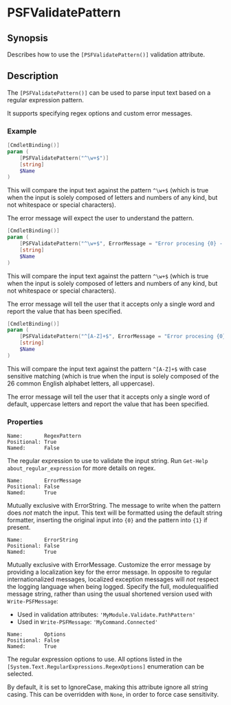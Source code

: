 ﻿---
sidebar_position: 1
---

# PSFValidatePattern

## Synopsis

Describes how to use the `[PSFValidatePattern()]` validation attribute.

## Description

The `[PSFValidatePattern()]` can be used to parse input text based on a regular expression pattern.

It supports specifying regex options and custom error messages.

### Example

```powershell
[CmdletBinding()]
param (
    [PSFValidatePattern("^\w+$")]
    [string]
    $Name
)
```

This will compare the input text against the pattern `^\w+$` (which is true when the input is solely composed of letters and numbers of any kind, but not whitespace or special characters).

The error message will expect the user to understand the pattern.

```powershell
[CmdletBinding()]
param (
    [PSFValidatePattern("^\w+$", ErrorMessage = "Error procesing {0} - input must be a single word")]
    [string]
    $Name
)
```

This will compare the input text against the pattern `^\w+$` (which is true when the input is solely composed of letters and numbers of any kind, but not whitespace or special characters).

The error message will tell the user that it accepts only a single word and report the value that has been specified.

```powershell
[CmdletBinding()]
param (
    [PSFValidatePattern("^[A-Z]+$", ErrorMessage = "Error procesing {0} - input must only consist of the default 26 letters (A-Z), uppercase only", Options = "None")]
    [string]
    $Name
)
```

This will compare the input text against the pattern `^[A-Z]+$` with case sensitive matching (which is true when the input is solely composed of the 26 common English alphabet letters, all uppercase).

The error message will tell the user that it accepts only a single word of default, uppercase letters and report the value that has been specified.

### Properties

```text
Name:       RegexPattern
Positional: True
Named:      False
```

The regular expression to use to validate the input string. Run `Get-Help about_regular_expression` for more details on regex.

```text
Name:       ErrorMessage
Positional: False
Named:      True
```

Mutually exclusive with ErrorString.
The message to write when the pattern does _not_ match the input. This text will be formatted using the default string formatter, inserting the original input into `{0}` and the pattern into `{1}` if present.

```text
Name:       ErrorString
Positional: False
Named:      True
```

Mutually exclusive with ErrorMessage.
Customize the error message by providing a localization key for the error message.
In opposite to regular internationalized messages, localized exception messages will _not_ respect the logging language when being logged.
Specify the full, modulequalified message string, rather than using the usual shortened version used with `Write-PSFMessage`:

+ Used in validation attributes: `'MyModule.Validate.PathPattern'`
+ Used in `Write-PSFMessage`: `'MyCommand.Connected'`

```text
Name:       Options
Positional: False
Named:      True
```

The regular expression options to use. All options listed in the `[System.Text.RegularExpressions.RegexOptions]` enumeration can be selected.

By default, it is set to IgnoreCase, making this attribute ignore all string casing. This can be overridden with `None`, in order to force case sensitivity.

